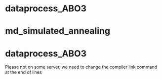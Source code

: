 # dataprocess_ABO3
# md_simulated_annealing
# dataprocess_ABO3
Please not on some server, we need to change the compiler link command at the end of lines
